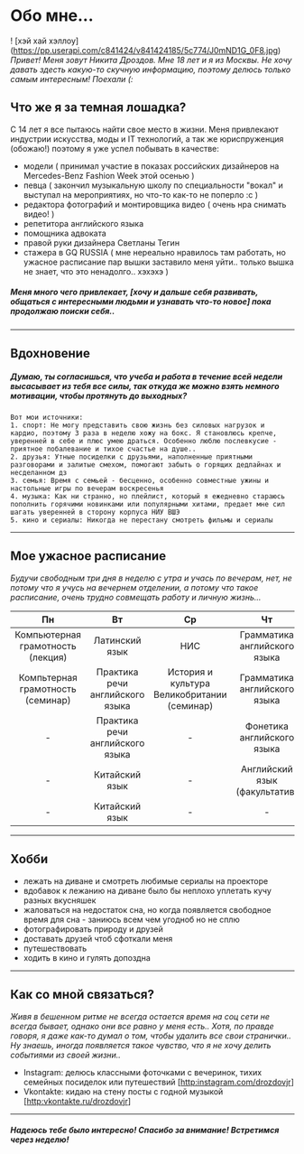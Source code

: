 # Обо мне... 
! [хэй хай хэллоу] (https://pp.userapi.com/c841424/v841424185/5c774/J0mND1G_0F8.jpg)  
*Привет! Меня зовут Никита Дроздов. Мне 18 лет и я из Москвы. Не хочу давать здесть какую-то скучную информацию, поэтому делюсь только самым интересным! Поехали (:*
## Что же я за темная лошадка? 
С 14 лет я все пытаюсь найти свое место в жизни. Меня привлекают индустрии искусства, моды и IT технологий, а так же юриспруженция (обожаю!) поэтому я уже успел побывать в качестве:
* модели ( принимал участие в показах российских дизайнеров на Mercedes-Benz Fashion Week этой осенью )
* певца ( закончил музыкальную школу по специальности "вокал" и выступал на мероприятиях, но что-то как-то не поперло :с )
* редактора фотографий и монтировщика видео ( очень нра снимать видео! )
* репетитора английского языка 
* помощника адвоката 
* правой руки дизайнера Светланы Тегин
* стажера в GQ RUSSIA ( мне нереально нравилось там работать, но ужасное расписание пар вышки заставило меня уйти.. только вышка не знает, что это ненадолго.. хэхэхэ )
##### *Меня много чего привлекает, [хочу и дальше себя развивать, общаться с интересными людьми и узнавать что-то новое] пока продолжаю поиски себя..* #####
***
## Вдохновение 
##### Думаю, ты согласишься, что учеба и работа в течение всей недели высасывает из тебя все силы, так откуда же можно взять немного мотивации, чтобы протянуть до выходных? #####
    Вот мои источники:
    1. спорт: Не могу представить свою жизнь без силовых нагрузок и кардио, поэтому 3 раза в неделю хожу на бокс. Я становлюсь крепче, уверенней в себе и плюс умею драться. Особенно люблю послевкусие - приятное побалевание и тихое счастье на душе..
    2. друзья: Утные посиделки с друзьями, наполненные приятными разговорами и залитые смехом, помогают забыть о горящих дедлайнах и несделанном дз
    3. семья: Время с семьей - бесценно, особенно совместные ужины и настольные игры по вечерам воскресенья 
    4. музыка: Как ни странно, но плейлист, который я ежедневно стараюсь пополнить горячими новинками или популярными хитами, предает мне сил шагать уверенней в сторону корпуса НИУ ВШЭ
    5. кино и сериалы: Никогда не перестану смотреть фильмы и сериалы
***
## Мое ужасное расписание 
*Будучи свободным три дня в неделю с утра и учась по вечерам, нет, не потому что я учусь на вечернем отделении, а потому что такое расписание, очень трудно совмещать работу и личную жизнь...*   

Пн|Вт|Ср|Чт|Пт|Сб
:---:|:---:|:---:|:---:|:---:|:---:
Компьютерная грамотность (лекция)|Латинский язык|НИС|Грамматика английского языка|Практика речи английского языка|-
Компьтерная грамотность (семинар)|Практика речи английского языка |История и культура Великобритании (семинар)|Грамматика английского языка|История и культура Великобритании (леция)|-
-|Практика речи английского языка|-|Фонетика английского языка|-
-|Китайский язык|-|Английский язык (факультатив)|-
-|Китайский язык|-|-|-|-

***
## Хобби 
- лежать на диване и смотреть любимые сериалы на проекторе 
- вдобавок к лежанию на диване было бы неплохо уплетать кучу разных вкусняшек 
- жаловаться на недостаток сна, но когда появляется свободное время для сна - заниюсь всем чем угодноб но не сплю 
- фотографировать природу и друзей 
- доставать друзей чтоб сфоткали меня 
- путешествовать 
- ходить в кино и гулять допоздна 
***

## Как со мной связаться? 
*Живя в бешенном ритме не всегда остается время на соц сети не всегда бывает, однако они все равно у меня есть..*  *Хотя, по правде говоря, я даже как-то думал о том, чтобы удалить все свои странички.. Ну знаешь, иногда появляется такое чувство, что я не хочу делить событиями из своей жизни..*
+ Instagram: делюсь классными фоточками с вечеринок, тихих семейных посиделок или путешествий [<http:instagram.com/drozdovjr>]
+ Vkontakte: кидаю на стену посты с годной музыкой [<http:vkontakte.ru/drozdovjr>]

***
#### *Надеюсь тебе было интересно! Спасибо за внимание! Встретимся через неделю!*
